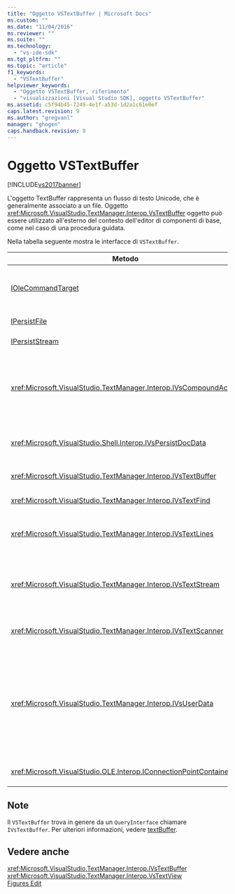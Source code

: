 ```yaml
---
title: "Oggetto VSTextBuffer | Microsoft Docs"
ms.custom: ""
ms.date: "11/04/2016"
ms.reviewer: ""
ms.suite: ""
ms.technology: 
  - "vs-ide-sdk"
ms.tgt_pltfrm: ""
ms.topic: "article"
f1_keywords: 
  - "VSTextBuffer"
helpviewer_keywords: 
  - "Oggetto VSTextBuffer, riferimento"
  - "visualizzazioni [Visual Studio SDK], oggetto VSTextBuffer"
ms.assetid: c5f94b45-7249-4e1f-a53d-1d2a1c61e0ef
caps.latest.revision: 9
ms.author: "gregvanl"
manager: "ghogen"
caps.handback.revision: 9
---
```

# Oggetto VSTextBuffer
[!INCLUDE[vs2017banner](../code-quality/includes/vs2017banner.md)]

L'oggetto TextBuffer rappresenta un flusso di testo Unicode, che è generalmente associato a un file. Oggetto <xref:Microsoft.VisualStudio.TextManager.Interop.VsTextBuffer> oggetto può essere utilizzato all'esterno del contesto dell'editor di componenti di base, come nel caso di una procedura guidata.  
  
 Nella tabella seguente mostra le interfacce di `VSTextBuffer`.  
  
|Metodo|Descrizione|  
|------------|-----------------|  
|[IOleCommandTarget](http://msdn.microsoft.com/library/windows/desktop/ms683797)|Interfaccia OLE standard. Utilizzata principalmente per la gestione del buffer di annullamento\/ripristino.|  
|[IPersistFile](http://msdn.microsoft.com/library/windows/desktop/ms687223)|Interfaccia OLE standard.|  
|[IPersistStream](http://msdn.microsoft.com/library/windows/desktop/ms690091)|Interfaccia OLE standard.|  
|<xref:Microsoft.VisualStudio.TextManager.Interop.IVsCompoundAction>|Consente la creazione di azioni composti \(vale a dire le azioni che vengono raggruppate in un'unità di annullamento\/ripristino singolo\).|  
|<xref:Microsoft.VisualStudio.Shell.Interop.IVsPersistDocData>|Consente la persistenza dei dati del documento gestiti da buffer di testo.|  
|<xref:Microsoft.VisualStudio.TextManager.Interop.IVsTextBuffer>|Fornisce servizi di base; utilizzato da molti clienti.|  
|<xref:Microsoft.VisualStudio.TextManager.Interop.IVsTextFind>|Utilizzato per la ricerca di un buffer.|  
|<xref:Microsoft.VisualStudio.TextManager.Interop.IVsTextLines>|Consente di lettura e scrittura funzionalità usando le coordinate bidimensionale. Eredita da `IVsTextBuffer`.|  
|<xref:Microsoft.VisualStudio.TextManager.Interop.IVsTextStream>|Consente di lettura e scrittura funzionalità usando le coordinate unidimensionale. Eredita da `IVsTextBuffer`.|  
|<xref:Microsoft.VisualStudio.TextManager.Interop.IVsTextScanner>|Offre un accesso sequenza, orientato al flusso di testo nel buffer rapido.|  
|<xref:Microsoft.VisualStudio.TextManager.Interop.IVsUserData>|Fornisce l'accesso a una raccolta generica di proprietà. La proprietà più importante è il nome o moniker, del buffer. È possibile archiviare dati casuali nel buffer con questa interfaccia mediante la creazione di un GUID e l'uso come chiave.|  
|<xref:Microsoft.VisualStudio.OLE.Interop.IConnectionPointContainer>|Supporta punti di connessione per gli eventi.|  
  
## Note  
 Il `VSTextBuffer` trova in genere da un `QueryInterface` chiamare `IVsTextBuffer`. Per ulteriori informazioni, vedere [textBuffer](../extensibility/accessing-the-text-buffer-by-using-the-legacy-api.md).  
  
## Vedere anche  
 <xref:Microsoft.VisualStudio.TextManager.Interop.IVsTextBuffer>   
 <xref:Microsoft.VisualStudio.TextManager.Interop.VsTextView>   
 [Figures Edit](http://msdn.microsoft.com/it-it/f08872bd-fd9c-4e36-8cf2-a2a2622ef986)